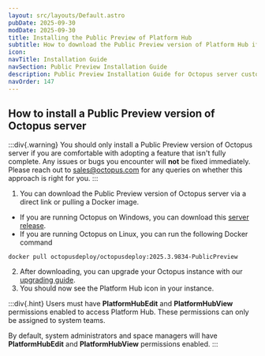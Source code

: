 ```yaml
---
layout: src/layouts/Default.astro
pubDate: 2025-09-30
modDate: 2025-09-30
title: Installing the Public Preview of Platform Hub
subtitle: How to download the Public Preview version of Platform Hub if you are a server customer
icon: 
navTitle: Installation Guide
navSection: Public Preview Installation Guide
description: Public Preview Installation Guide for Octopus server customers
navOrder: 147
---
```


## How to install a Public Preview version of Octopus server

:::div{.warning}
You should only install a Public Preview version of Octopus server if you are comfortable with adopting a feature that isn't fully complete. Any issues or bugs you encounter will **not** be fixed immediately. Please reach out to [sales@octopus.com](sales@octopus.com) for any queries on whether this approach is right for you.
:::

1. You can download the Public Preview version of Octopus server via a direct link or pulling a Docker image.

- If you are running Octopus on Windows, you can download this [server release](https://download.octopusdeploy.com/octopus/Octopus.2025.3.9834-x64.msi).
- If you are running Octopus on Linux, you can run the following Docker command

```docker
docker pull octopusdeploy/octopusdeploy:2025.3.9834-PublicPreview
```

2. After downloading, you can upgrade your Octopus instance with our [upgrading guide](/docs/administration/upgrading/index.md).
3. You should now see the Platform Hub icon in your instance.

:::div{.hint}
Users must have **PlatformHubEdit** and **PlatformHubView** permissions enabled to access Platform Hub. These permissions can only be assigned to system teams.

By default, system administrators and space managers will have **PlatformHubEdit** and **PlatformHubView** permissions enabled.
:::
